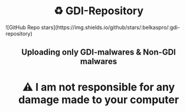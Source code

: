 <h1 align="center">♻ GDI-Repository</h1>
![GitHub Repo stars](https://img.shields.io/github/stars/:belkaspro/:gdi-repository)
<h2 align="center">Uploading only GDI-malwares & Non-GDI malwares</h2>
<h1 align="center">⚠ I am not responsible for any damage made to your computer</h1>
